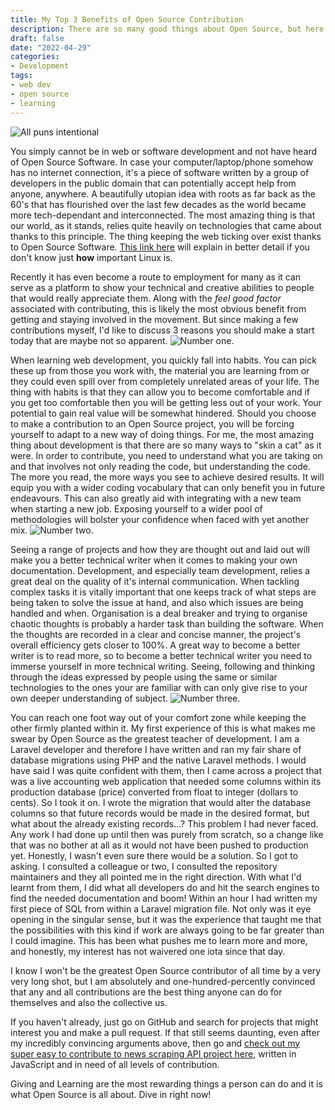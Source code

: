 ```yaml
---
title: My Top 3 Benefits of Open Source Contribution
description: There are so many good things about Open Source, but here are my current top 3 from the perspective of an emerging developer
draft: false
date: "2022-04-29"
categories:
- Development
tags:
- web dev
- open source
- learning
---
```


![All puns intentional](/images/benefits-of-OS.jpeg)



You simply cannot be in web or software development and not have heard of Open Source Software. In case your computer/laptop/phone somehow has no internet connection, it's a piece of software written by a group of developers in the public domain that can potentially accept help from anyone, anywhere. A beautifully utopian idea with roots as far back as the 60's that has flourished over the last few decades as the world became more tech-dependant and interconnected. The most amazing thing is that our world, as it stands, relies quite heavily on technologies that came about thanks to this principle. The thing keeping the web ticking over exist thanks to Open Source Software. [This link here](https://www.wired.com/2016/08/linux-took-web-now-taking-world/) will explain in better detail if you don't know just **how** important Linux is.

Recently it has even become a route to employment for many as it can serve as a platform to show your technical and creative abilities to people that would really appreciate them. Along with the *feel good factor* associated with contributing, this is likely the most obvious benefit from getting and staying involved in the movement. But since making a few contributions myself, I'd like to discuss 3 reasons you should make a start today that are maybe not so apparent.
![Number one.](/images/benefits-of-OS-01.png)

When learning web development, you quickly fall into habits. You can pick these up from those you work with, the material you are learning from or they could even spill over from completely unrelated areas of your life. The thing with habits is that they can allow you to become comfortable and if you get too comfortable then you will be getting less out of your work. Your potential to gain real value will be somewhat hindered. Should you choose to make a contribution to an Open Source project, you will be forcing yourself to adapt to a new way of doing things. For me, the most amazing thing about development is that there are so many ways to "skin a cat" as it were. In order to contribute, you need to understand what you are taking on and that involves not only reading the code, but understanding the code. The more you read, the more ways you see to achieve desired results. It will equip you with a wider coding vocabulary that can only benefit you in future endeavours. This can also greatly aid with integrating with a new team when starting a new job. Exposing yourself to a wider pool of methodologies will bolster your confidence when faced with yet another mix.
![Number two.](/images/benefits-of-OS-02.png)

Seeing a range of projects and how they are thought out and laid out will make you a better technical writer when it comes to making your own documentation. Development, and especially team development, relies a great deal on the quality of it's internal communication. When tackling complex tasks it is vitally important that one keeps track of what steps are being taken to solve the issue at hand, and also which issues are being handled and when. Organisation is a deal breaker and trying to organise chaotic thoughts is probably a harder task than building the software. When the thoughts are recorded in a clear and concise manner, the project's overall efficiency gets closer to 100%. A great way to become a better writer is to read more, so to become a better technical writer you need to immerse yourself in more technical writing. Seeing, following and thinking through the ideas expressed by people using the same or similar technologies to the ones your are familiar with can only give rise to your own deeper understanding of subject.
![Number three.](/images/benefits-of-OS-03.png)

You can reach one foot way out of your comfort zone while keeping the other firmly planted within it. My first experience of this is what makes me swear by Open Source as the greatest teacher of development. I am a Laravel developer and therefore I have written and ran my fair share of database migrations using PHP and the native Laravel methods. I would have said I was quite confident with them, then I came across a project that was a live accounting web application that needed some columns within its production database (price) converted from float to integer (dollars to cents). So I took it on. I wrote the migration that would alter the database columns so that future records would be made in the desired format, but what about the already existing records...? This problem I had never faced. Any work I had done up until then was purely from scratch, so a change like that was no bother at all as it would not have been pushed to production yet. Honestly, I wasn't even sure there would be a solution. So I got to asking. I consulted a colleague or two, I consulted the repository maintainers and they all pointed me in the right direction. With what I'd learnt from them, I did what all developers do and hit the search engines to find the needed documentation and boom! Within an hour I had written my first piece of SQL from within a Laravel migration file. Not only was it eye opening in the singular sense, but it was the experience that taught me that the possibilities with this kind if work are always going to be far greater than I could imagine. This has been what pushes me to learn more and more, and honestly, my interest has not waivered one iota since that day.

I know I won't be the greatest Open Source contributor of all time by a very very long shot, but I am absolutely and one-hundred-percently convinced that any and all contributions are the best thing anyone can do for themselves and also the collective us.

If you haven't already, just go on GitHub and search for projects that might interest you and make a pull request. If that still seems daunting, even after my incredibly convincing arguments above, then go and [check out my super easy to contribute to news scraping API project here](https://github.com/mizouzie/energy-prices-api), written in JavaScript and in need of all levels of contribution.

Giving and Learning are the most rewarding things a person can do and it is what Open Source is all about. Dive in right now!
